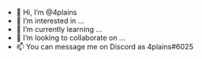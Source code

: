 - 👋 Hi, I’m @4plains
- 👀 I’m interested in ...
- 🌱 I’m currently learning ...
- 💞️ I’m looking to collaborate on ...
- 📫 You can message me on Discord as 4plains#6025

<!---
4plains/4plains is a ✨ special ✨ repository because its `README.md` (this file) appears on your GitHub profile.
You can click the Preview link to take a look at your changes.
--->
